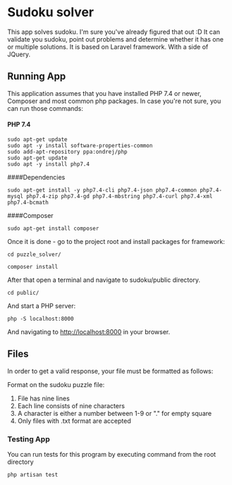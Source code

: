 # Sudoku solver

This app solves sudoku. I'm sure you've already figured that out :D
It can validate you sudoku, point out problems and determine whether it has one or multiple solutions.
It is based on Laravel framework. With a side of JQuery.

## Running App

This application assumes that you have installed PHP 7.4 or newer, Composer and most common php packages.
In case you're not sure, you can run those commands:
#### PHP 7.4
```
sudo apt-get update
sudo apt -y install software-properties-common
sudo add-apt-repository ppa:ondrej/php
sudo apt-get update
sudo apt -y install php7.4
```

####Dependencies
```
sudo apt-get install -y php7.4-cli php7.4-json php7.4-common php7.4-mysql php7.4-zip php7.4-gd php7.4-mbstring php7.4-curl php7.4-xml php7.4-bcmath
```
####Composer
```
sudo apt-get install composer
```
Once it is done - go to the project root and install packages for framework:
```
cd puzzle_solver/

composer install
```
After that open a terminal and navigate to sudoku/public directory.
```
cd public/
```
And start a PHP server:
```
php -S localhost:8000
```
And navigating to [http://localhost:8000](http://localhost:8000) in your browser.

## Files

In order to get a valid response, your file must be formatted as follows:

Format on the sudoku puzzle file:

1. File has nine lines
2. Each line consists of nine characters
3. A character is either a number between 1-9 or "." for empty square
4. Only files with .txt format are accepted

### Testing App

You can run tests for this program by executing command from the root directory

```
php artisan test
```



